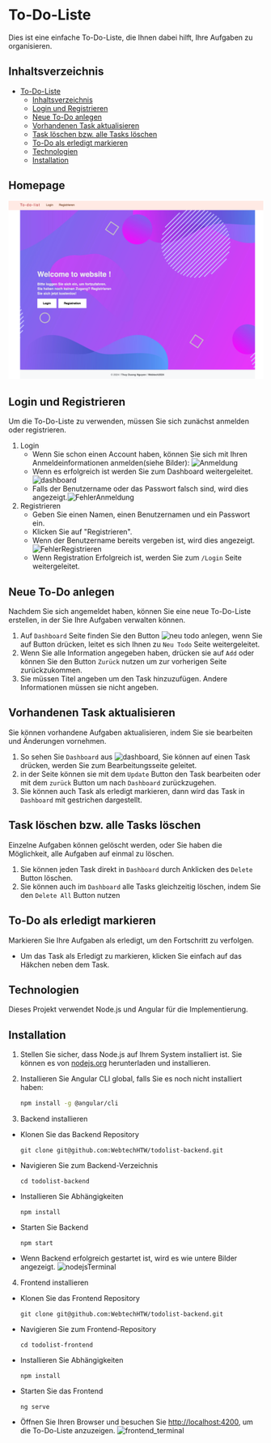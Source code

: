 # To-Do-Liste

Dies ist eine einfache To-Do-Liste, die Ihnen dabei hilft, Ihre Aufgaben zu organisieren.

## Inhaltsverzeichnis

- [To-Do-Liste](#to-do-liste)
  - [Inhaltsverzeichnis](#inhaltsverzeichnis)
  - [Login und Registrieren](#login-und-registrieren)
  - [Neue To-Do anlegen](#neue-to-do-anlegen)
  - [Vorhandenen Task aktualisieren](#vorhandenen-task-aktualisieren)
  - [Task löschen bzw. alle Tasks löschen](#task-löschen-bzw-alle-tasks-löschen)
  - [To-Do als erledigt markieren](#to-do-als-erledigt-markieren)
  - [Technologien](#technologien)
  - [Installation](#installation)

## Homepage
![homepage](https://github.com/WebtechHTW/todolist-frontend/blob/main/bilder/homepage.png)

## Login und Registrieren

Um die To-Do-Liste zu verwenden, müssen Sie sich zunächst anmelden oder registrieren.

1. Login
   + Wenn Sie schon einen Account haben, können Sie sich mit Ihren Anmeldeinformationen anmelden(siehe Bilder): ![Anmeldung]()
   + Wenn es erfolgreich ist werden Sie zum  Dashboard weitergeleitet.![dashboard]()
   + Falls der Benutzername oder das Passwort falsch sind, wird dies angezeigt.![FehlerAnmeldung]()
2. Registrieren
   +  Geben Sie einen Namen, einen Benutzernamen und ein Passwort ein.
   + Klicken Sie auf "Registrieren".
   + Wenn der Benutzername bereits vergeben ist, wird dies angezeigt.![FehlerRegistrieren]()
   + Wenn Registration Erfolgreich ist, werden Sie zum `/Login` Seite weitergeleitet.

## Neue To-Do anlegen
Nachdem Sie sich angemeldet haben, können Sie eine neue To-Do-Liste erstellen, in der Sie Ihre Aufgaben verwalten können.

 1. Auf `Dashboard` Seite finden Sie den Button ![neu todo anlegen](), wenn Sie auf Button drücken, leitet es sich Ihnen zu `Neu Todo` Seite weitergeleitet.
 2. Wenn Sie alle Information angegeben haben, drücken sie auf `Add` oder können Sie den Button `Zurück`  nutzen um zur vorherigen Seite zurückzukommen.
 3. Sie müssen Titel angeben um  den Task hinzuzufügen. Andere Informationen müssen sie nicht angeben.

## Vorhandenen Task aktualisieren

Sie können vorhandene Aufgaben aktualisieren, indem Sie sie bearbeiten und Änderungen vornehmen.

1. So sehen Sie `Dashboard` aus ![dashboard](), Sie können auf einen Task drücken, werden Sie zum  Bearbeitungsseite geleitet.
2. in der Seite können sie mit dem `Update` Button  den Task bearbeiten oder mit dem `zurück` Button um nach `Dashboard` zurückzugehen.
3. Sie können auch Task als erledigt markieren, dann wird das Task in `Dashboard`  mit gestrichen dargestellt.

## Task löschen bzw. alle Tasks löschen

Einzelne Aufgaben können gelöscht werden, oder Sie haben die Möglichkeit, alle Aufgaben auf einmal zu löschen.

1. Sie können jeden Task direkt in `Dashboard`  durch Anklicken des `Delete` Button  löschen.
2. Sie können auch im `Dashboard`  alle Tasks gleichzeitig löschen, indem Sie den `Delete All` Button nutzen

## To-Do als erledigt markieren

Markieren Sie Ihre Aufgaben als erledigt, um den Fortschritt zu verfolgen.
  + Um das Task als Erledigt zu markieren, klicken Sie einfach auf das Häkchen neben dem Task.

## Technologien

Dieses Projekt verwendet Node.js und Angular für die Implementierung.

## Installation

1. Stellen Sie sicher, dass Node.js auf Ihrem System installiert ist. Sie können es von [nodejs.org](https://nodejs.org/) herunterladen und installieren.

2. Installieren Sie Angular CLI global, falls Sie es noch nicht installiert haben:
   ```bash
   npm install -g @angular/cli
3. Backend installieren
+ Klonen Sie das Backend Repository
    ```
    git clone git@github.com:WebtechHTW/todolist-backend.git
    ```
+ Navigieren Sie zum Backend-Verzeichnis
  ```
  cd todolist-backend
  ```
+ Installieren Sie Abhängigkeiten
  ```
  npm install
  ````
+ Starten Sie Backend
  ```
  npm start
  ```
+ Wenn Backend erfolgreich gestartet ist, wird es wie untere Bilder angezeigt.
 ![nodejsTerminal](https://github.com/WebtechHTW/todolist-frontend/blob/main/bilder/nodejs_terminal.png) 
4. Frontend installieren
+ Klonen Sie das  Frontend Repository
   ```
   git clone git@github.com:WebtechHTW/todolist-backend.git
    ```
+ Navigieren Sie zum Frontend-Repository
  ```
  cd todolist-frontend
  ```
+ Installieren Sie Abhängigkeiten
  ```
  npm install
  ```
+ Starten Sie das Frontend
  ```
  ng serve
  ```
+ Öffnen Sie Ihren Browser und besuchen Sie [http://localhost:4200](http://localhost:4200), um die To-Do-Liste anzuzeigen.
![frontend_terminal](https://github.com/WebtechHTW/todolist-frontend/blob/main/bilder/frontend_terminal.png)

